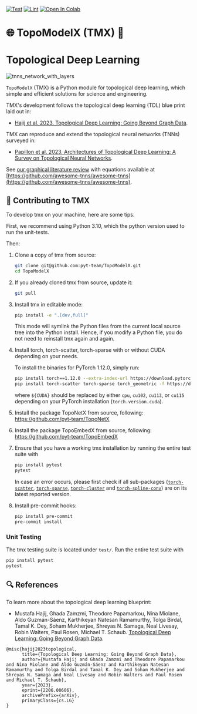 [![Test](https://github.com/pyt-team/torch_topo/actions/workflows/test.yml/badge.svg)](https://github.com/pyt-team/torch_topo/actions/workflows/test.yml)
[![Lint](https://github.com/pyt-team/torch_topo/actions/workflows/lint.yml/badge.svg)](https://github.com/pyt-team/torch_topo/actions/workflows/lint.yml)
[![Open In Colab](https://colab.research.google.com/assets/colab-badge.svg)](https://colab.research.google.com/github/pyt-team/torch_topo/blob/main/examples/Introduction_to_deep_higher_order_networks.ipynb)

# 🌐 TopoModelX (TMX) 🍩
# Topological Deep Learning

![tnns_network_with_layers](https://user-images.githubusercontent.com/8267869/234084036-f7d6585e-b7c2-4156-a825-cfa5b9658d71.png)

`TopoModelX` (TMX) is a Python module for topological deep learning, which simple and efficient solutions for science and engineering. 

TMX's development follows the topological deep learning (TDL) blue print laid out in:
- [Hajij et al. 2023. Topological Deep Learning: Going Beyond Graph Data](https://arxiv.org/abs/2206.00606). 

TMX can reproduce and extend the topological neural networks (TNNs) surveyed in:
- [Papillon et al. 2023. Architectures of Topological Deep Learning: A Survey on Topological Neural Networks](https://arxiv.org/abs/2304.10031).

See [our graphical literature review](https://github.com/pyt-team/TopoModelX/blob/main/topomodelx.jpeg) with equations available at [https://github.com/awesome-tnns/awesome-tnns](https://github.com/awesome-tnns/awesome-tnns).


## 🦾 Contributing to TMX

To develop tmx on your machine, here are some tips.

First, we recommend using Python 3.10, which the python version used to run the unit-tests.

Then:

1. Clone a copy of tmx from source:

   ```bash
   git clone git@github.com:pyt-team/TopoModelX.git
   cd TopoModelX
   ```

2. If you already cloned tmx from source, update it:

   ```bash
   git pull
   ```

3. Install tmx in editable mode:

   ```bash
   pip install -e ".[dev,full]"
   ```

   This mode will symlink the Python files from the current local source tree into the Python install. Hence, if you modify a Python file, you do not need to reinstall tmx again and again.

4. Install torch, torch-scatter, torch-sparse with or without CUDA depending on your needs.

      To install the binaries for PyTorch 1.12.0, simply run:
      ```bash
      pip install torch==1.12.0 --extra-index-url https://download.pytorch.org/whl/${CUDA}
      pip install torch-scatter torch-sparse torch_geometric -f https://data.pyg.org/whl/torch-1.12.0+${CUDA}.html
      ```

      where `${CUDA}` should be replaced by either `cpu`, `cu102`, `cu113`, or `cu115` depending on your PyTorch installation (`torch.version.cuda`).

5. Install the package TopoNetX from source, following: https://github.com/pyt-team/TopoNetX
6. Install the package TopoEmbedX from source, following: https://github.com/pyt-team/TopoEmbedX

7. Ensure that you have a working tmx installation by running the entire test suite with 

   ```bash
   pip install pytest
   pytest
   ```

   In case an error occurs, please first check if all sub-packages ([`torch-scatter`](https://github.com/rusty1s/pytorch_scatter), [`torch-sparse`](https://github.com/rusty1s/pytorch_sparse), [`torch-cluster`](https://github.com/rusty1s/pytorch_cluster) and [`torch-spline-conv`](https://github.com/rusty1s/pytorch_spline_conv)) are on its latest reported version.

8. Install pre-commit hooks:

   ```bash
   pip install pre-commit
   pre-commit install
   ```

### Unit Testing

The tmx testing suite is located under `test/`.
Run the entire test suite with

```bash
pip install pytest
pytest
```

## 🔍 References ##

To learn more about the topological deep learning blueprint:

- Mustafa Hajij, Ghada Zamzmi, Theodore Papamarkou, Nina Miolane, Aldo Guzmán-Sáenz, Karthikeyan Natesan Ramamurthy, Tolga Birdal, Tamal K. Dey, Soham Mukherjee, Shreyas N. Samaga, Neal Livesay, Robin Walters, Paul Rosen, Michael T. Schaub. [Topological Deep Learning: Going Beyond Graph Data](https://arxiv.org/abs/2206.00606).
```
@misc{hajij2023topological,
      title={Topological Deep Learning: Going Beyond Graph Data}, 
      author={Mustafa Hajij and Ghada Zamzmi and Theodore Papamarkou and Nina Miolane and Aldo Guzmán-Sáenz and Karthikeyan Natesan Ramamurthy and Tolga Birdal and Tamal K. Dey and Soham Mukherjee and Shreyas N. Samaga and Neal Livesay and Robin Walters and Paul Rosen and Michael T. Schaub},
      year={2023},
      eprint={2206.00606},
      archivePrefix={arXiv},
      primaryClass={cs.LG}
}
```
